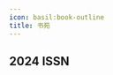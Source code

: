 ```yaml
---
icon: basil:book-outline
title: 书苑
---
```


## 2024 ‌ISSN‌

<CardGrid cols="3">
  <ImageCard 
    class="book-image" 
    image="https://upyun-oss.mu00.cn/20241218141452220.png" 
    title="《以自己喜欢的方式过一生》"
    author="谭慧"
    description="在暗涌连连的生活里，这样走着，一直走到心里最想去的地方，很多人和事在时光里留下痕迹，这样真好。若真有所谓的死而无憾，这就是了。"
  />
  <ImageCard 
    class="book-image" 
    image="https://upyun-oss.mu00.cn/20241218133629584.jpg" 
    title="《所有的努力，只为遇见更好的自己》"
    author="李旭影"
    href="https://book.douban.com/subject/34937704/"
    description="更好的自己，意味足够强大和淡定，足以掌握工作。生活和幸福"
  />
  <ImageCard 
    class="book-image" 
    image="https://upyun-oss.mu00.cn/20241218130620131.jpg" 
    title="《人间值得：以自己喜欢的方式过一生》"
    author="茗溪"
    href="https://book.douban.com/subject/35403129/"
    description="苏格拉底曾说：“人生就是一次无法重复的选择。”每个人都会面临来自生活、工作和社会的各种各样的压力与问题，就算生活中有太多的失望，也希望你能试着接受，并且学着不为难自己。本书从自我、梦想、爱情、幸福、苦难等方面探讨了这一人生的终极问题，帮助读者走过人生泥泞的时期，让他们在认清生活真相后，仍然有热爱生活的勇气。书中娓娓道来的讲述，总有一句令你豁然开朗，消解心头烦忧，感受生命的力量，让你意识到“这是你自己的人生”，只要活出自己，就会发现“人间值得”，未来岁月漫长，依旧值得期待。"
  />
  <ImageCard 
    class="book-image" 
    image="https://upyun-oss.mu00.cn/202408122100686.webp" 
    title="《基层女性》"
    author="王慧玲"
    href="https://book.douban.com/subject/35532047/"
    description="作为一个网红和一位基层女性代表，她正在做着一件渺小又伟大的事——替那些失语的基层女性发声。"
  />
  <ImageCard 
    class="book-image" 
    image="https://upyun-oss.mu00.cn/20241218130428711.jpg" 
    title="《跟任何人聊得来》"
    author="刘文华"
    href="https://book.douban.com/subject/34647520/"
    description="打破沉默和尴尬的局面，讲透搭话和接话的精髓，掌握高效能人士的谈话得分术，想认识谁就认识谁"
  />
  <ImageCard 
    class="book-image" 
    image="https://upyun-oss.mu00.cn/202408052027105.webp" 
    title="《所有的为时已晚，其实都是恰逢其时》"
    author="文德"
    href="https://product.dangdang.com/29767683.html"
    description="想到就去做，因为那就是最好的开始。"
  />
  <ImageCard 
    class="book-image" 
    image="https://upyun-oss.mu00.cn/20241217152922361.jpg" 
    title="《每一天梦想练习》"
    author="另维"
    href="https://book.douban.com/subject/30209866/"
    description="90后畅销书作家另维的一本实用励志故事书。书里写了许多和你我一样平凡的年轻人，原本大家起点都一样，几年过去，有的人活成了大多数人的梦想，有的蹉跎了岁月。另维作为旁观者，见证了这些年轻人是怎样因为对待每一天的不同态度而走上了不同的人生道路。她把其中的秘密总结出来，献给处在迷茫、焦虑中的你。"
  />
  <ImageCard 
    class="book-image" 
    image="https://upyun-oss.mu00.cn/202406291653009.png" 
    title="《笔记的方法》"
    author="刘少楠"
    href="https://book.douban.com/subject/36615020/"
    description="如果你感觉自己明明很努力，却进步有限，面对层出不穷的新知识、新概念，不知道到底该学什么，收藏了许多文章，记了很多笔记，却想不起、也用不上，读过一些“知识管理”“第二大脑”的文章，却不知道怎么做，这本书就是为你而写。"
  />
  <ImageCard 
    class="book-image" 
    image="https://upyun-oss.mu00.cn/202406291653868.png" 
    title="《做自己的心理医生》"
    author="筱泓"
    href="https://product.dangdang.com/11635722917.html"
    description="每个人都是自己的心理医生；认识自我、激发内心深处的自愈力；让貌似正常心有小恙的人自愈并改变。"
  />
</CardGrid>

